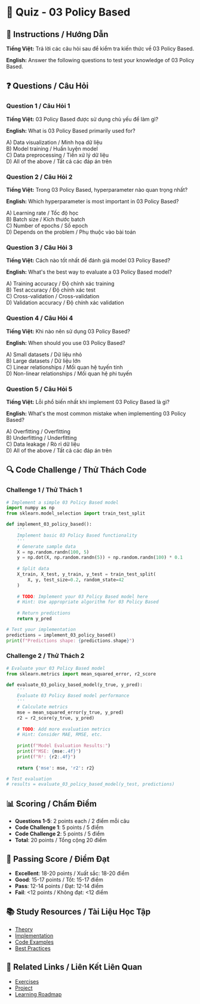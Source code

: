 # 🧠 Quiz - 03 Policy Based

## 📝 Instructions / Hướng Dẫn

**Tiếng Việt:** Trả lời các câu hỏi sau để kiểm tra kiến thức về 03 Policy Based.

**English:** Answer the following questions to test your knowledge of 03 Policy Based.

## ❓ Questions / Câu Hỏi

### Question 1 / Câu Hỏi 1
**Tiếng Việt:** 03 Policy Based được sử dụng chủ yếu để làm gì?

**English:** What is 03 Policy Based primarily used for?

A) Data visualization / Minh họa dữ liệu  
B) Model training / Huấn luyện model  
C) Data preprocessing / Tiền xử lý dữ liệu  
D) All of the above / Tất cả các đáp án trên

### Question 2 / Câu Hỏi 2
**Tiếng Việt:** Trong 03 Policy Based, hyperparameter nào quan trọng nhất?

**English:** Which hyperparameter is most important in 03 Policy Based?

A) Learning rate / Tốc độ học  
B) Batch size / Kích thước batch  
C) Number of epochs / Số epoch  
D) Depends on the problem / Phụ thuộc vào bài toán

### Question 3 / Câu Hỏi 3
**Tiếng Việt:** Cách nào tốt nhất để đánh giá model 03 Policy Based?

**English:** What's the best way to evaluate a 03 Policy Based model?

A) Training accuracy / Độ chính xác training  
B) Test accuracy / Độ chính xác test  
C) Cross-validation / Cross-validation  
D) Validation accuracy / Độ chính xác validation

### Question 4 / Câu Hỏi 4
**Tiếng Việt:** Khi nào nên sử dụng 03 Policy Based?

**English:** When should you use 03 Policy Based?

A) Small datasets / Dữ liệu nhỏ  
B) Large datasets / Dữ liệu lớn  
C) Linear relationships / Mối quan hệ tuyến tính  
D) Non-linear relationships / Mối quan hệ phi tuyến

### Question 5 / Câu Hỏi 5
**Tiếng Việt:** Lỗi phổ biến nhất khi implement 03 Policy Based là gì?

**English:** What's the most common mistake when implementing 03 Policy Based?

A) Overfitting / Overfitting  
B) Underfitting / Underfitting  
C) Data leakage / Rò rỉ dữ liệu  
D) All of the above / Tất cả các đáp án trên

## 🔍 Code Challenge / Thử Thách Code

### Challenge 1 / Thử Thách 1
```python
# Implement a simple 03 Policy Based model
import numpy as np
from sklearn.model_selection import train_test_split

def implement_03_policy_based():
    '''
    Implement basic 03 Policy Based functionality
    '''
    # Generate sample data
    X = np.random.randn(100, 5)
    y = np.dot(X, np.random.randn(5)) + np.random.randn(100) * 0.1
    
    # Split data
    X_train, X_test, y_train, y_test = train_test_split(
        X, y, test_size=0.2, random_state=42
    )
    
    # TODO: Implement your 03 Policy Based model here
    # Hint: Use appropriate algorithm for 03 Policy Based
    
    # Return predictions
    return y_pred

# Test your implementation
predictions = implement_03_policy_based()
print(f"Predictions shape: {predictions.shape}")
```

### Challenge 2 / Thử Thách 2
```python
# Evaluate your 03 Policy Based model
from sklearn.metrics import mean_squared_error, r2_score

def evaluate_03_policy_based_model(y_true, y_pred):
    '''
    Evaluate 03 Policy Based model performance
    '''
    # Calculate metrics
    mse = mean_squared_error(y_true, y_pred)
    r2 = r2_score(y_true, y_pred)
    
    # TODO: Add more evaluation metrics
    # Hint: Consider MAE, RMSE, etc.
    
    print(f"Model Evaluation Results:")
    print(f"MSE: {mse:.4f}")
    print(f"R²: {r2:.4f}")
    
    return {'mse': mse, 'r2': r2}

# Test evaluation
# results = evaluate_03_policy_based_model(y_test, predictions)
```

## 📊 Scoring / Chấm Điểm

- **Questions 1-5**: 2 points each / 2 điểm mỗi câu
- **Code Challenge 1**: 5 points / 5 điểm
- **Code Challenge 2**: 5 points / 5 điểm
- **Total**: 20 points / Tổng cộng 20 điểm

## 🎯 Passing Score / Điểm Đạt

- **Excellent**: 18-20 points / Xuất sắc: 18-20 điểm
- **Good**: 15-17 points / Tốt: 15-17 điểm  
- **Pass**: 12-14 points / Đạt: 12-14 điểm
- **Fail**: <12 points / Không đạt: <12 điểm

## 📚 Study Resources / Tài Liệu Học Tập

- [Theory](./THEORY_03_policy_based.md)
- [Implementation](./IMPLEMENTATION_03_policy_based.md)
- [Code Examples](./CODE_EXAMPLES_03_policy_based.md)
- [Best Practices](./BEST_PRACTICES_03_policy_based.md)

## 🔗 Related Links / Liên Kết Liên Quan

- [Exercises](./EXERCISES_03_policy_based.md)
- [Project](./PROJECT_03_policy_based.md)
- [Learning Roadmap](./LEARNING_ROADMAP_03_policy_based.md)
